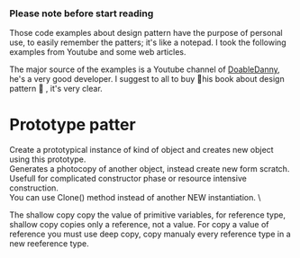 ### Please note before start reading
Those code examples about design pattern have the purpose of personal use, to easily remember the patters; it's like a notepad. I took the following examples from Youtube and some web articles.

The major source of the examples is a Youtube channel of [DoableDanny](https://www.youtube.com/@doabledanny/videos), he's a very good developer. I suggest to all to buy 📒his book about design pattern 📒 , it's very clear.

# Prototype patter
 Create a prototypical instance of kind of object and creates new object using this prototype. \
Generates a photocopy of another object, instead create new form scratch. \
Usefull for complicated constructor phase or resource intensive construction. \
You can use Clone() method instead of another NEW instantiation. \

The shallow copy copy the value of primitive variables, for reference type, shallow copy copies only a reference, not a value.
For copy a value of reference you must use deep copy, copy manualy every reference type in a new reeference type.
